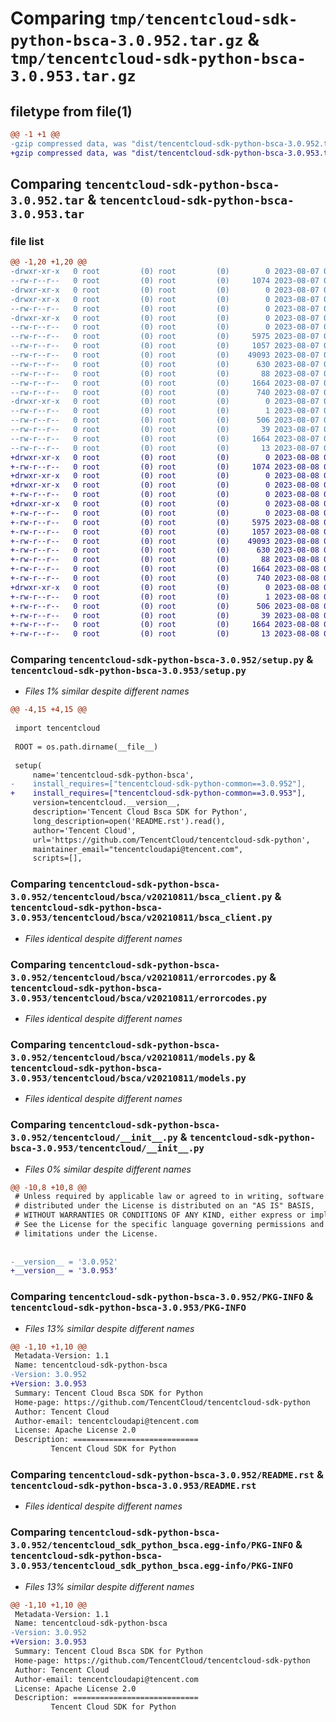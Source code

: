 # Comparing `tmp/tencentcloud-sdk-python-bsca-3.0.952.tar.gz` & `tmp/tencentcloud-sdk-python-bsca-3.0.953.tar.gz`

## filetype from file(1)

```diff
@@ -1 +1 @@
-gzip compressed data, was "dist/tencentcloud-sdk-python-bsca-3.0.952.tar", last modified: Mon Aug  7 08:47:26 2023, max compression
+gzip compressed data, was "dist/tencentcloud-sdk-python-bsca-3.0.953.tar", last modified: Tue Aug  8 00:19:20 2023, max compression
```

## Comparing `tencentcloud-sdk-python-bsca-3.0.952.tar` & `tencentcloud-sdk-python-bsca-3.0.953.tar`

### file list

```diff
@@ -1,20 +1,20 @@
-drwxr-xr-x   0 root         (0) root         (0)        0 2023-08-07 08:47:26.000000 tencentcloud-sdk-python-bsca-3.0.952/
--rw-r--r--   0 root         (0) root         (0)     1074 2023-08-07 08:47:26.000000 tencentcloud-sdk-python-bsca-3.0.952/setup.py
-drwxr-xr-x   0 root         (0) root         (0)        0 2023-08-07 08:47:26.000000 tencentcloud-sdk-python-bsca-3.0.952/tencentcloud/
-drwxr-xr-x   0 root         (0) root         (0)        0 2023-08-07 08:47:26.000000 tencentcloud-sdk-python-bsca-3.0.952/tencentcloud/bsca/
--rw-r--r--   0 root         (0) root         (0)        0 2023-08-07 08:47:26.000000 tencentcloud-sdk-python-bsca-3.0.952/tencentcloud/bsca/__init__.py
-drwxr-xr-x   0 root         (0) root         (0)        0 2023-08-07 08:47:26.000000 tencentcloud-sdk-python-bsca-3.0.952/tencentcloud/bsca/v20210811/
--rw-r--r--   0 root         (0) root         (0)        0 2023-08-07 08:47:26.000000 tencentcloud-sdk-python-bsca-3.0.952/tencentcloud/bsca/v20210811/__init__.py
--rw-r--r--   0 root         (0) root         (0)     5975 2023-08-07 08:47:26.000000 tencentcloud-sdk-python-bsca-3.0.952/tencentcloud/bsca/v20210811/bsca_client.py
--rw-r--r--   0 root         (0) root         (0)     1057 2023-08-07 08:47:26.000000 tencentcloud-sdk-python-bsca-3.0.952/tencentcloud/bsca/v20210811/errorcodes.py
--rw-r--r--   0 root         (0) root         (0)    49093 2023-08-07 08:47:26.000000 tencentcloud-sdk-python-bsca-3.0.952/tencentcloud/bsca/v20210811/models.py
--rw-r--r--   0 root         (0) root         (0)      630 2023-08-07 08:47:26.000000 tencentcloud-sdk-python-bsca-3.0.952/tencentcloud/__init__.py
--rw-r--r--   0 root         (0) root         (0)       88 2023-08-07 08:47:26.000000 tencentcloud-sdk-python-bsca-3.0.952/setup.cfg
--rw-r--r--   0 root         (0) root         (0)     1664 2023-08-07 08:47:26.000000 tencentcloud-sdk-python-bsca-3.0.952/PKG-INFO
--rw-r--r--   0 root         (0) root         (0)      740 2023-08-07 08:47:26.000000 tencentcloud-sdk-python-bsca-3.0.952/README.rst
-drwxr-xr-x   0 root         (0) root         (0)        0 2023-08-07 08:47:26.000000 tencentcloud-sdk-python-bsca-3.0.952/tencentcloud_sdk_python_bsca.egg-info/
--rw-r--r--   0 root         (0) root         (0)        1 2023-08-07 08:47:26.000000 tencentcloud-sdk-python-bsca-3.0.952/tencentcloud_sdk_python_bsca.egg-info/dependency_links.txt
--rw-r--r--   0 root         (0) root         (0)      506 2023-08-07 08:47:26.000000 tencentcloud-sdk-python-bsca-3.0.952/tencentcloud_sdk_python_bsca.egg-info/SOURCES.txt
--rw-r--r--   0 root         (0) root         (0)       39 2023-08-07 08:47:26.000000 tencentcloud-sdk-python-bsca-3.0.952/tencentcloud_sdk_python_bsca.egg-info/requires.txt
--rw-r--r--   0 root         (0) root         (0)     1664 2023-08-07 08:47:26.000000 tencentcloud-sdk-python-bsca-3.0.952/tencentcloud_sdk_python_bsca.egg-info/PKG-INFO
--rw-r--r--   0 root         (0) root         (0)       13 2023-08-07 08:47:26.000000 tencentcloud-sdk-python-bsca-3.0.952/tencentcloud_sdk_python_bsca.egg-info/top_level.txt
+drwxr-xr-x   0 root         (0) root         (0)        0 2023-08-08 00:19:20.000000 tencentcloud-sdk-python-bsca-3.0.953/
+-rw-r--r--   0 root         (0) root         (0)     1074 2023-08-08 00:19:20.000000 tencentcloud-sdk-python-bsca-3.0.953/setup.py
+drwxr-xr-x   0 root         (0) root         (0)        0 2023-08-08 00:19:20.000000 tencentcloud-sdk-python-bsca-3.0.953/tencentcloud/
+drwxr-xr-x   0 root         (0) root         (0)        0 2023-08-08 00:19:20.000000 tencentcloud-sdk-python-bsca-3.0.953/tencentcloud/bsca/
+-rw-r--r--   0 root         (0) root         (0)        0 2023-08-08 00:19:20.000000 tencentcloud-sdk-python-bsca-3.0.953/tencentcloud/bsca/__init__.py
+drwxr-xr-x   0 root         (0) root         (0)        0 2023-08-08 00:19:20.000000 tencentcloud-sdk-python-bsca-3.0.953/tencentcloud/bsca/v20210811/
+-rw-r--r--   0 root         (0) root         (0)        0 2023-08-08 00:19:20.000000 tencentcloud-sdk-python-bsca-3.0.953/tencentcloud/bsca/v20210811/__init__.py
+-rw-r--r--   0 root         (0) root         (0)     5975 2023-08-08 00:19:20.000000 tencentcloud-sdk-python-bsca-3.0.953/tencentcloud/bsca/v20210811/bsca_client.py
+-rw-r--r--   0 root         (0) root         (0)     1057 2023-08-08 00:19:20.000000 tencentcloud-sdk-python-bsca-3.0.953/tencentcloud/bsca/v20210811/errorcodes.py
+-rw-r--r--   0 root         (0) root         (0)    49093 2023-08-08 00:19:20.000000 tencentcloud-sdk-python-bsca-3.0.953/tencentcloud/bsca/v20210811/models.py
+-rw-r--r--   0 root         (0) root         (0)      630 2023-08-08 00:19:20.000000 tencentcloud-sdk-python-bsca-3.0.953/tencentcloud/__init__.py
+-rw-r--r--   0 root         (0) root         (0)       88 2023-08-08 00:19:20.000000 tencentcloud-sdk-python-bsca-3.0.953/setup.cfg
+-rw-r--r--   0 root         (0) root         (0)     1664 2023-08-08 00:19:20.000000 tencentcloud-sdk-python-bsca-3.0.953/PKG-INFO
+-rw-r--r--   0 root         (0) root         (0)      740 2023-08-08 00:19:20.000000 tencentcloud-sdk-python-bsca-3.0.953/README.rst
+drwxr-xr-x   0 root         (0) root         (0)        0 2023-08-08 00:19:20.000000 tencentcloud-sdk-python-bsca-3.0.953/tencentcloud_sdk_python_bsca.egg-info/
+-rw-r--r--   0 root         (0) root         (0)        1 2023-08-08 00:19:20.000000 tencentcloud-sdk-python-bsca-3.0.953/tencentcloud_sdk_python_bsca.egg-info/dependency_links.txt
+-rw-r--r--   0 root         (0) root         (0)      506 2023-08-08 00:19:20.000000 tencentcloud-sdk-python-bsca-3.0.953/tencentcloud_sdk_python_bsca.egg-info/SOURCES.txt
+-rw-r--r--   0 root         (0) root         (0)       39 2023-08-08 00:19:20.000000 tencentcloud-sdk-python-bsca-3.0.953/tencentcloud_sdk_python_bsca.egg-info/requires.txt
+-rw-r--r--   0 root         (0) root         (0)     1664 2023-08-08 00:19:20.000000 tencentcloud-sdk-python-bsca-3.0.953/tencentcloud_sdk_python_bsca.egg-info/PKG-INFO
+-rw-r--r--   0 root         (0) root         (0)       13 2023-08-08 00:19:20.000000 tencentcloud-sdk-python-bsca-3.0.953/tencentcloud_sdk_python_bsca.egg-info/top_level.txt
```

### Comparing `tencentcloud-sdk-python-bsca-3.0.952/setup.py` & `tencentcloud-sdk-python-bsca-3.0.953/setup.py`

 * *Files 1% similar despite different names*

```diff
@@ -4,15 +4,15 @@
 
 import tencentcloud
 
 ROOT = os.path.dirname(__file__)
 
 setup(
     name='tencentcloud-sdk-python-bsca',
-    install_requires=["tencentcloud-sdk-python-common==3.0.952"],
+    install_requires=["tencentcloud-sdk-python-common==3.0.953"],
     version=tencentcloud.__version__,
     description='Tencent Cloud Bsca SDK for Python',
     long_description=open('README.rst').read(),
     author='Tencent Cloud',
     url='https://github.com/TencentCloud/tencentcloud-sdk-python',
     maintainer_email="tencentcloudapi@tencent.com",
     scripts=[],
```

### Comparing `tencentcloud-sdk-python-bsca-3.0.952/tencentcloud/bsca/v20210811/bsca_client.py` & `tencentcloud-sdk-python-bsca-3.0.953/tencentcloud/bsca/v20210811/bsca_client.py`

 * *Files identical despite different names*

### Comparing `tencentcloud-sdk-python-bsca-3.0.952/tencentcloud/bsca/v20210811/errorcodes.py` & `tencentcloud-sdk-python-bsca-3.0.953/tencentcloud/bsca/v20210811/errorcodes.py`

 * *Files identical despite different names*

### Comparing `tencentcloud-sdk-python-bsca-3.0.952/tencentcloud/bsca/v20210811/models.py` & `tencentcloud-sdk-python-bsca-3.0.953/tencentcloud/bsca/v20210811/models.py`

 * *Files identical despite different names*

### Comparing `tencentcloud-sdk-python-bsca-3.0.952/tencentcloud/__init__.py` & `tencentcloud-sdk-python-bsca-3.0.953/tencentcloud/__init__.py`

 * *Files 0% similar despite different names*

```diff
@@ -10,8 +10,8 @@
 # Unless required by applicable law or agreed to in writing, software
 # distributed under the License is distributed on an "AS IS" BASIS,
 # WITHOUT WARRANTIES OR CONDITIONS OF ANY KIND, either express or implied.
 # See the License for the specific language governing permissions and
 # limitations under the License.
 
 
-__version__ = '3.0.952'
+__version__ = '3.0.953'
```

### Comparing `tencentcloud-sdk-python-bsca-3.0.952/PKG-INFO` & `tencentcloud-sdk-python-bsca-3.0.953/PKG-INFO`

 * *Files 13% similar despite different names*

```diff
@@ -1,10 +1,10 @@
 Metadata-Version: 1.1
 Name: tencentcloud-sdk-python-bsca
-Version: 3.0.952
+Version: 3.0.953
 Summary: Tencent Cloud Bsca SDK for Python
 Home-page: https://github.com/TencentCloud/tencentcloud-sdk-python
 Author: Tencent Cloud
 Author-email: tencentcloudapi@tencent.com
 License: Apache License 2.0
 Description: ============================
         Tencent Cloud SDK for Python
```

### Comparing `tencentcloud-sdk-python-bsca-3.0.952/README.rst` & `tencentcloud-sdk-python-bsca-3.0.953/README.rst`

 * *Files identical despite different names*

### Comparing `tencentcloud-sdk-python-bsca-3.0.952/tencentcloud_sdk_python_bsca.egg-info/PKG-INFO` & `tencentcloud-sdk-python-bsca-3.0.953/tencentcloud_sdk_python_bsca.egg-info/PKG-INFO`

 * *Files 13% similar despite different names*

```diff
@@ -1,10 +1,10 @@
 Metadata-Version: 1.1
 Name: tencentcloud-sdk-python-bsca
-Version: 3.0.952
+Version: 3.0.953
 Summary: Tencent Cloud Bsca SDK for Python
 Home-page: https://github.com/TencentCloud/tencentcloud-sdk-python
 Author: Tencent Cloud
 Author-email: tencentcloudapi@tencent.com
 License: Apache License 2.0
 Description: ============================
         Tencent Cloud SDK for Python
```

